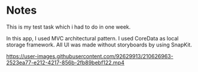 # Notes

This is my test task which i had to do in one week.

In this app, I used MVC architectural pattern. I used CoreData as local storage framework. All UI was made without storyboards by using SnapKit.

https://user-images.githubusercontent.com/92629913/210626963-2523ea77-e212-4217-856b-2fb89bebf122.mp4

